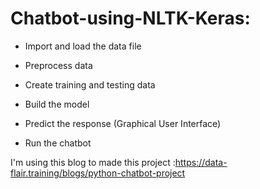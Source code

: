 # Chatbot-using-NLTK-Keras:
- Import and load the data file

- Preprocess data
 
 - Create training and testing data
 
 - Build the model
 
 - Predict the response (Graphical User Interface)
 
 - Run the chatbot


I'm using this blog to made this project :https://data-flair.training/blogs/python-chatbot-project

